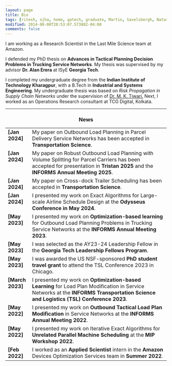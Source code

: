 ```yaml
---
layout: page
title: Bio
tags: [ritesh, ojha, home, gatech, graduate, Martin, Savelsbergh, Natashia, Boland, Alan, Erera, supply chain, operations research]
modified: 2014-08-08T20:53:07.573882-04:00
comments: false
---
```

I am working as a Research Scientist in the Last Mile Science team at Amazon.

I defended my PhD thesis on <strong>Advances in Tactical Planning Decision Problems in Trucking Service Networks</strong>. My thesis was supervised by my advisor <strong>Dr. Alan Erera</strong> at ISyE <strong>Georgia Tech</strong>.

I completed my undergraduate degree from the <strong>Indian Institute of Technology Kharagpur</strong>, with a B.Tech in <strong>Industrial and Systems Engineering</strong>. My undergraduate thesis was based on *Risk Propagation in Supply Chain Networks* under the supervision of <a href="https://scholar.google.co.in/citations?user=xDL-rrsAAAAJ&hl=en/">Dr. M. K. Tiwari.</a> Next, I worked as an Operations Research consultant at TCG Digital, Kolkata. 

----

<h3 align="center">News</h3>
<table class='news-table'>
    <col width="15%">
    <col width="85%">
    <tr>
        <td valign="top"><strong>[Jan 2024]</strong></td>
        <td>My paper on Outbound Load Planning in Parcel Delivery Service Networks has been accepted in <strong>Transportation Science</strong>.</td>
    </tr>
    <tr>
        <td valign="top"><strong>[Jan 2024]</strong></td>
        <td>My paper on Robust Outbound Load Planning with Volume Splitting for Parcel Carriers has been accepted for presentation in <strong>Tristan 2025</strong> and the <strong>INFORMS Annual Meeting 2025</strong>.</td>
    </tr>
    <tr>
        <td valign="top"><strong>[Jan 2024]</strong></td>
        <td>My paper on Cross-dock Trailer Scheduling has been accepted in <strong>Transportation Science</strong>.</td>
    </tr>
    <tr>
        <td valign="top"><strong>[Jan 2024]</strong></td>
        <td>I presented my work on Exact Algorithms for Large-scale Airline Schedule Design at the <strong>Odysseus Conference in May 2024</strong>.</td>
    </tr>
    <tr>
        <td valign="top"><strong>[May 2023]</strong></td>
        <td>I presented my work on <strong>Optimization-based learning</strong> for Outbound Load Planning Problems in Trucking Service Networks at the <strong>INFORMS Annual Meeting 2023</strong>.</td>
    </tr>
    <tr>
        <td valign="top"><strong>[May 2023]</strong></td>
        <td>I was selected as the AY23-24 Leadership Fellow in the <strong>Georgia Tech Leadership Fellows Program</strong>.</td>
    </tr>
    <tr>
        <td valign="top"><strong>[May 2023]</strong></td>
        <td>I was awarded the US NSF-sponsored <strong>PhD student travel grant</strong> to attend the TSL Conference 2023 in Chicago.</td>
    </tr>
    <tr>
        <td valign="top"><strong>[March 2023]</strong></td>
        <td>I presented my work on <strong>Optimization-based Learning</strong> for Load Plan Modification in Service Networks at the <strong>INFORMS Transportation Science and Logistics (TSL) Conference 2023</strong>.</td>
    </tr>
    <tr>
        <td valign="top"><strong>[May 2022]</strong></td>
        <td>I presented my work on <strong>Outbound Tactical Load Plan Modification</strong> in Service Networks at the <strong>INFORMS Annual Meeting 2022</strong>.</td>
    </tr>
    <tr>
        <td valign="top"><strong>[May 2022]</strong></td>
        <td>I presented my work on Iterative Exact Algorithms for <strong>Unrelated Parallel Machine Scheduling</strong> at the <strong>MIP Workshop 2022</strong>.</td>
    </tr>
    <tr>
        <td valign="top"><strong>[Feb 2022]</strong></td>
        <td>I worked as an <strong>Applied Scientist</strong> intern in the <strong>Amazon</strong> Devices Optimization Services team in <strong>Summer 2022</strong>.</td>
    </tr>
</table>
